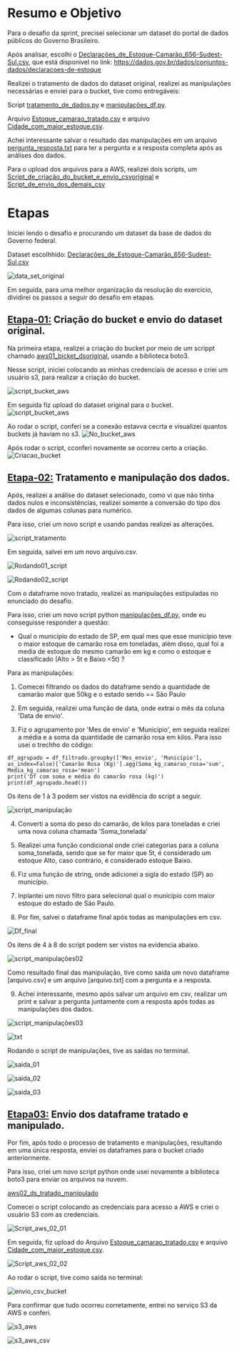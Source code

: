 # Resumo e Objetivo

Para o desafio da sprint, precisei selecionar um dataset do portal de dados públicos do Governo Brasileiro.

Após analisar, escolhi o [Declarações_de_Estoque-Camarão_656-Sudest-Sul.csv](../Desafio/Etapa-01/Declarações_de_Estoque-Camarão_656-Sudeste-Sul(Camarao%20656%20sudeste-sul).csv), que está disponível no link:  https://dados.gov.br/dados/conjuntos-dados/declaracoes-de-estoque

Realizei o tratamento de dados do dataset original, realizei as manipulações necessárias e enviei para o bucket, tive como entregáveis:

Script [tratamento_de_dados.py](../Desafio/Etapa-02/script_tratamendo_dados.py) e [manipulações_df.py](../Desafio/Etapa-02/script_manipulações_df.py).

Arquivo [Estoque_camarao_tratado.csv](../Desafio/Etapa-02/Estoque_camarao_tratado.csv) e arquivo [Cidade_com_maior_estoque.csv](../Desafio/Etapa-02/Cidade_com_maior_estoque.csv).

Achei interessante salvar o resultado das manipulações em um arquivo [pergunta_resposta.txt](../Desafio/Etapa-02/Pergunta_resposta.txt) para ter a pergunta e a resposta completa após as análises dos dados.


Para o upload dos arquivos para a AWS, realizei dois scripts, um [Script_de_criação_do_bucket_e_envio_csvoriginal](../Desafio/Etapa-01/aws01_bucket_dsoriginal.py) e [Script_de_envio_dos_demais_csv](../Desafio/Etapa-03/aws02_ds_tratado_manipulado.py)



# Etapas

Iniciei lendo o desafio e procurando um dataset da base de dados do Governo federal.

Dataset escolhhido:
[Declarações_de_Estoque-Camarão_656-Sudest-Sul.csv](../Desafio/Etapa-01/Declarações_de_Estoque-Camarão_656-Sudeste-Sul(Camarao%20656%20sudeste-sul).csv)

![data_set_original](../Evidencias/Ds_original.jpg)


Em seguida, para uma melhor organização da resolução do exercício, dividirei os passos a seguir do desafio em etapas.

## [Etapa-01:](../Desafio/Etapa-01/) Criação do bucket e envio do dataset original.

Na primeira etapa, realizei a criação do bucket por meio de um scrippt chamado [aws01_bicket_dsoriginal](../Desafio/Etapa-01/aws01_bucket_dsoriginal.py), usando a biblioteca boto3.

Nesse script, iniciei colocando as minhas credenciais de acesso e criei um usuário s3, para realizar a criação do bucket.

![script_bucket_aws](../Evidencias/script_aws_01.jpg)

Em seguida fiz upload do dataset original para o bucket.
![script_bucket_aws](../Evidencias/script_aws_01_01.jpg)

Ao rodar o script, conferi se a conexão estavva cecrta e visualizei quantos buckets já haviam no s3.
![No_bucket_aws](../Evidencias/bucket01.jpg)

Após rodar o script, cconferi novamente se ocorreu certo a criação.
![Criacao_bucket](../Evidencias/criação_bucket.jpg)

## [Etapa-02:](../Desafio/Etapa-02/) Tratamento e manipulação dos dados.

Após, realizei a análise do dataset selecionado, como vi que não tinha dados nulos e inconsistências, realizei somente a conversão do tipo dos dados de algumas colunas para numérico.

Para isso, criei um novo script e usando pandas realizei as alterações.

![script_tratamento](../Evidencias/script_tratamento_dados.jpg)


Em seguida, salvei em um novo arquivo.csv.

![Rodando01_script](../Evidencias/tratamento_dados01.jpg)

![Rodando02_script](../Evidencias/tratamento_dados02.jpg)

Com o dataframe novo tratado, realizei as manipulações estipuladas no enunciado do desafio.

Para isso, criei um novo script python [manipulações_df.py](../Desafio/Etapa-02/script_manipulações_df.py), onde eu conseguisse responder a questão:

-  Qual o município do estado de SP, em qual mes que esse município teve o maior estoque de camarão rosa em toneladas, além disso, qual foi a media de estoque do mesmo camarão em kg e como o estoque e classificado (Alto > 5t e Baixo <5t) ? 

Para as manipulações:

1. Comecei filtrando os dados do dataframe sendo a quantidade de camarão maior que 50kg e o estado sendo == São Paulo

2. Em seguida, realizei uma função de data, onde extrai o mês da coluna 'Data de envio'.

3. Fiz o agrupamento por 'Mes de envio' e 'Município', em seguida realizei a média e a soma da quantidade de camarão rosa em kilos. Para isso usei o trechho do código:

```
df_agrupado = df_filtrado.groupby(['Mes_envio', 'Município'], as_index=False)['Camarão Rosa (Kg)'].agg(Soma_kg_camarao_rosa='sum', Media_kg_camarao_rosa='mean')
print('Df com soma e média do camarão rosa (kg)')
print(df_agrupado.head())
```
Os itens de 1 à 3 podem ser vistos na evidência do script a seguir.

![script_manipulação](../Evidencias/script_manipulacoes01.jpg)

4. Converti a soma do peso do camarão, de kilos para toneladas e criei uma nova coluna chamada 'Soma_tonelada'

5. Realizei uma função condicional onde criei categorias para a coluna soma_tonelada, sendo que se for maior que 5t, é considerado um estoque Alto, caso contrário, é considerado estoque Baixo.

6. Fiz uma função de string, onde adicionei a sigla do estado (SP) ao município.

7. Inplantei um novo filtro para selecional qual o município com maior estoque do estado de São Paulo.

8. Por fim, salvei o dataframe final após todas as manipulações em csv.

![Df_final](../Evidencias/df_final_manipulado.jpg)

Os itens de 4 à 8 do script podem ser vistos na evidencia abaixo.

![script_manipulações02](../Evidencias/script_manipulacoes02.jpg)

Como resultado final das manipulação, tive como saída um novo dataframe [arquivo.csv] e um arquivo [arquivo.txt] com a pergunta e a resposta.

9. Achei interessante, mesmo após salvar um arquivo em csv, realizar um print e salvar a pergunta juntamente com a resposta após todas as manipulações dos dados.

![script_manipulações03](../Evidencias/script_manipulacoes03.jpg)

![txt](../Evidencias/txt_perg_resp.jpg)


Rodando o script de manipulações, tive as saídas no terminal.

![saida_01](../Evidencias/manipulacoes01.jpg)

![saida_02](../Evidencias/manipulacoes02.jpg)

![saida_03](../Evidencias/manipulacoes03.jpg)

## [Etapa03:](../Desafio/Etapa-03/) Envio dos dataframe tratado e manipulado.

Por fim, após todo o processo de tratamento e manipulações, resultando em uma única resposta, enviei os dataframes para o bucket criado anteriormente.

Para isso, criei um novo script python onde usei novamente a biblioteca boto3 para enviar os arquivos na nuvem.

[aws02_ds_tratado_manipulado](../Desafio/Etapa-03/aws02_ds_tratado_manipulado.py)

Comecei o script colocando as credenciais para acesso a AWS e criei o usuário S3 com as credenciais.

![Script_aws_02_01](../Evidencias/script_aws_02_01.jpg)

Em seguida, fiz upload do Arquivo [Estoque_camarao_tratado.csv](../Desafio/Etapa-02/Estoque_camarao_tratado.csv) e arquivo [Cidade_com_maior_estoque.csv](../Desafio/Etapa-02/Cidade_com_maior_estoque.csv).

![Script_aws_02_02](../Evidencias/script_aws_02_02.jpg)

Ao rodar o script, tive como saída no terminal:

![envio_csv_bucket](../Evidencias/envio_csv_bucket.jpg)

Para confirmar que tudo ocorreu corretamente, entrei no serviço S3 da AWS e conferi.

![s3_aws](../Evidencias/s3_aws_bucket.jpg)

![s3_aws_csv](../Evidencias/s3_aws_bucket_csv.jpg)






